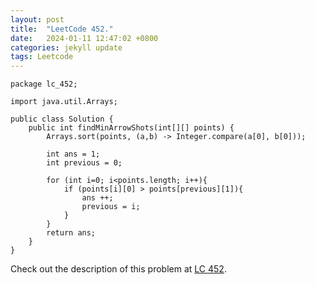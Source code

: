 ```yaml
---
layout: post
title:  "LeetCode 452."
date:   2024-01-11 12:47:02 +0800
categories: jekyll update
tags: Leetcode
---
```


```
package lc_452;

import java.util.Arrays;

public class Solution {
    public int findMinArrowShots(int[][] points) {
        Arrays.sort(points, (a,b) -> Integer.compare(a[0], b[0]));

        int ans = 1;
        int previous = 0;

        for (int i=0; i<points.length; i++){
            if (points[i][0] > points[previous][1]){
                ans ++;
                previous = i;
            }
        }
        return ans;
    }
}
```

Check out the description of this problem at [LC 452][LC-452].

[LC-452]: https://leetcode.com/problemset/?search=452&page=1
